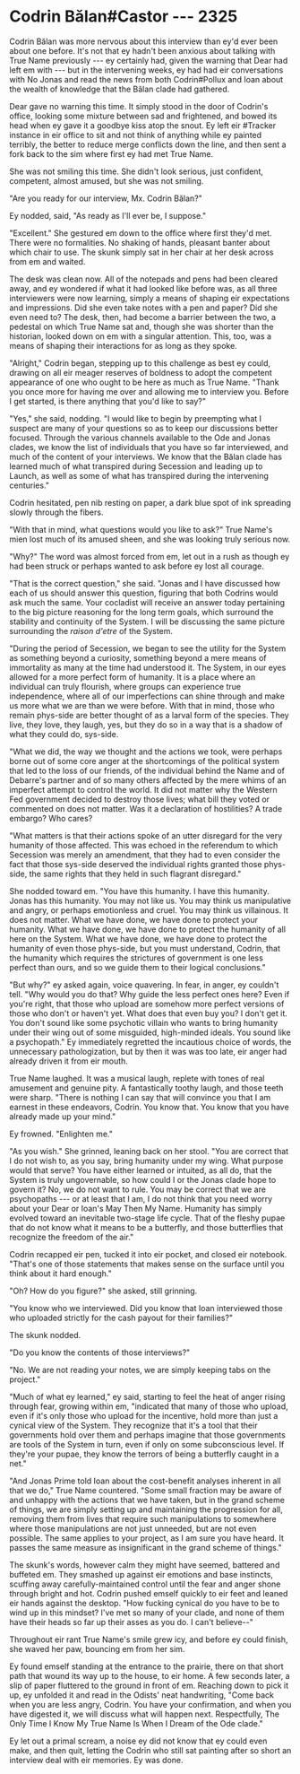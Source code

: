 # Codrin Bălan#Castor --- 2325

Codrin Bălan was more nervous about this interview than ey'd ever been about one before. It's not that ey hadn't been anxious about talking with True Name previously --- ey certainly had, given the warning that Dear had left em with --- but in the intervening weeks, ey had had eir conversations with No Jonas and read the news from both Codrin#Pollux and Ioan about the wealth of knowledge that the Bălan clade had gathered.

Dear gave no warning this time. It simply stood in the door of Codrin's office, looking some mixture between sad and frightened, and bowed its head when ey gave it a goodbye kiss atop the snout. Ey left eir #Tracker instance in eir office to sit and not think of anything while ey painted terribly, the better to reduce merge conflicts down the line, and then sent a fork back to the sim where first ey had met True Name.

She was not smiling this time. She didn't look serious, just confident, competent, almost amused, but she was not smiling.

"Are you ready for our interview, Mx. Codrin Bălan?"

Ey nodded, said, "As ready as I'll ever be, I suppose."

"Excellent." She gestured em down to the office where first they'd met. There were no formalities. No shaking of hands, pleasant banter about which chair to use. The skunk simply sat in her chair at her desk across from em and waited.

The desk was clean now. All of the notepads and pens had been cleared away, and ey wondered if what it had looked like before was, as all three interviewers were now learning, simply a means of shaping eir expectations and impressions. Did she even take notes with a pen and paper? Did she even need to? The desk, then, had become a barrier between the two, a pedestal on which True Name sat and, though she was shorter than the historian, looked down on em with a singular attention. This, too, was a means of shaping their interactions for as long as they spoke.

"Alright," Codrin began, stepping up to this challenge as best ey could, drawing on all eir meager reserves of boldness to adopt the competent appearance of one who ought to be here as much as True Name. "Thank you once more for having me over and allowing me to interview you. Before I get started, is there anything that you'd like to say?"

"Yes," she said, nodding. "I would like to begin by preempting what I suspect are many of your questions so as to keep our discussions better focused. Through the various channels available to the Ode and Jonas clades, we know the list of individuals that you have so far interviewed, and much of the content of your interviews. We know that the Bălan clade has learned much of what transpired during Secession and leading up to Launch, as well as some of what has transpired during the intervening centuries."

Codrin hesitated, pen nib resting on paper, a dark blue spot of ink spreading slowly through the fibers.

"With that in mind, what questions would you like to ask?" True Name's mien lost much of its amused sheen, and she was looking truly serious now.

"Why?" The word was almost forced from em, let out in a rush as though ey had been struck or perhaps wanted to ask before ey lost all courage.

"That is the correct question," she said. "Jonas and I have discussed how each of us should answer this question, figuring that both Codrins would ask much the same. Your cocladist will receive an answer today pertaining to the big picture reasoning for the long term goals, which surround the stability and continuity of the System. I will be discussing the same picture surrounding the *raison d'etre* of the System.

"During the period of Secession, we began to see the utility for the System as something beyond a curiosity, something beyond a mere means of immortality as many at the time had understood it. The System, in our eyes allowed for a more perfect form of humanity. It is a place where an individual can truly flourish, where groups can experience true independence, where all of our imperfections can shine through and make us more what we are than we were before. With that in mind, those who remain phys-side are better thought of as a larval form of the species. They live, they love, they laugh, yes, but they do so in a way that is a shadow of what they could do, sys-side.

"What we did, the way we thought and the actions we took, were perhaps borne out of some core anger at the shortcomings of the political system that led to the loss of our friends, of the individual behind the Name and of Debarre's partner and of so many others affected by the mere whims of an imperfect attempt to control the world. It did not matter why the Western Fed government decided to destroy those lives; what bill they voted or commented on does not matter. Was it a declaration of hostilities? A trade embargo? Who cares?

"What matters is that their actions spoke of an utter disregard for the very humanity of those affected. This was echoed in the referendum to which Secession was merely an amendment, that they had to even consider the fact that those sys-side deserved the individual rights granted those phys-side, the same rights that they held in such flagrant disregard."

She nodded toward em. "You have this humanity. I have this humanity. Jonas has this humanity. You may not like us. You may think us manipulative and angry, or perhaps emotionless and cruel. You may think us villainous. It does not matter. What we have done, we have done to protect your humanity. What we have done, we have done to protect the humanity of all here on the System. What we have done, we have done to protect the humanity of even those phys-side, but you must understand, Codrin, that the humanity which requires the strictures of government is one less perfect than ours, and so we guide them to their logical conclusions."

"But why?" ey asked again, voice quavering. In fear, in anger, ey couldn't tell. "Why would you do that? Why guide the less perfect ones here? Even if you're right, that those who upload are somehow more perfect versions of those who don't or haven't yet. What does that even buy you? I don't get it. You don't sound like some psychotic villain who wants to bring humanity under their wing out of some misguided, high-minded ideals. You sound like a psychopath." Ey immediately regretted the incautious choice of words, the unnecessary pathologization, but by then it was was too late, eir anger had already driven it from eir mouth.

True Name laughed. It was a musical laugh, replete with tones of real amusement and genuine pity. A fantastically toothy laugh, and those teeth were sharp. "There is nothing I can say that will convince you that I am earnest in these endeavors, Codrin. You know that. You know that you have already made up your mind."

Ey frowned. "Enlighten me."

"As you wish." She grinned, leaning back on her stool. "You are correct that I do not wish to, as you say, bring humanity under my wing. What purpose would that serve? You have either learned or intuited, as all do, that the System is truly ungovernable, so how could I or the Jonas clade hope to govern it? No, we do not want to rule. You may be correct that we are psychopaths --- or at least that I am, I do not think that you need worry about your Dear or Ioan's May Then My Name. Humanity has simply evolved toward an inevitable two-stage life cycle. That of the fleshy pupae that do not know what it means to be a butterfly, and those butterflies that recognize the freedom of the air."

Codrin recapped eir pen, tucked it into eir pocket, and closed eir notebook. "That's one of those statements that makes sense on the surface until you think about it hard enough."

"Oh? How do you figure?" she asked, still grinning.

"You know who we interviewed. Did you know that Ioan interviewed those who uploaded strictly for the cash payout for their families?"

The skunk nodded.

"Do you know the contents of those interviews?"

"No. We are not reading your notes, we are simply keeping tabs on the project."

"Much of what ey learned," ey said, starting to feel the heat of anger rising through fear, growing within em, "indicated that many of those who upload, even if it's only those who upload for the incentive, hold more than just a cynical view of the System. They recognize that it's a tool that their governments hold over them and perhaps imagine that those governments are tools of the System in turn, even if only on some subconscious level. If they're your pupae, they know the terrors of being a butterfly caught in a net."

"And Jonas Prime told Ioan about the cost-benefit analyses inherent in all that we do," True Name countered. "Some small fraction may be aware of and unhappy with the actions that we have taken, but in the grand scheme of things, we are simply setting up and maintaining the progression for all, removing them from lives that require such manipulations to somewhere where those manipulations are not just unneeded, but are not even possible. The same applies to your project, as I am sure you have heard. It passes the same measure as insignificant in the grand scheme of things."

The skunk's words, however calm they might have seemed, battered and buffeted em. They smashed up against eir emotions and base instincts, scuffing away carefully-maintained control until the fear and anger shone through bright and hot. Codrin pushed emself quickly to eir feet and leaned eir hands against the desktop. "How fucking cynical do you have to be to wind up in this mindset? I've met so many of your clade, and none of them have their heads so far up their asses as you do. I can't believe--"

Throughout eir rant True Name's smile grew icy, and before ey could finish, she waved her paw, bouncing em from her sim.

Ey found emself standing at the entrance to the prairie, there on that short path that wound its way up to the house, to eir home. A few seconds later, a slip of paper fluttered to the ground in front of em. Reaching down to pick it up, ey unfolded it and read in the Odists' neat handwriting, "Come back when you are less angry, Codrin. You have your confirmation, and when you have digested it, we will discuss what will happen next. Respectfully, The Only Time I Know My True Name Is When I Dream of the Ode clade."

Ey let out a primal scream, a noise ey did not know that ey could even make, and then quit, letting the Codrin who still sat painting after so short an interview deal with eir memories. Ey was done.
